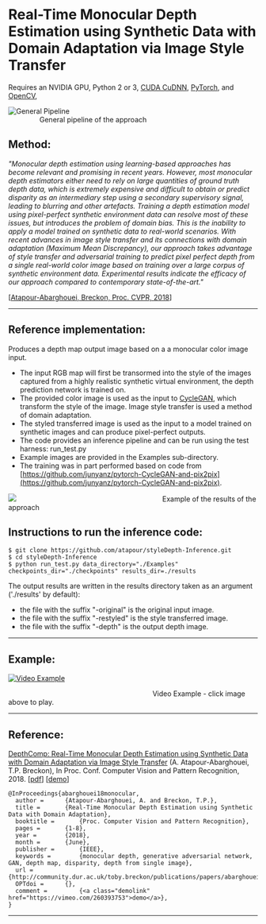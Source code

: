 # Real-Time Monocular Depth Estimation using Synthetic Data with Domain Adaptation via Image Style Transfer

Requires an NVIDIA GPU, Python 2 or 3, [CUDA CuDNN](https://developer.nvidia.com/cudnn), [PyTorch](http://pytorch.org), and [OpenCV](http://www.opencv.org), 

![General Pipeline](https://github.com/atapour/styleDepth-Inference/blob/master/imgs/pipeLine.png)
&nbsp;&nbsp;&nbsp;&nbsp;&nbsp;&nbsp;&nbsp;&nbsp;&nbsp;&nbsp;&nbsp;&nbsp;&nbsp;&nbsp;&nbsp;&nbsp;
&nbsp;&nbsp;&nbsp;&nbsp;&nbsp;&nbsp;&nbsp;&nbsp;&nbsp;&nbsp;&nbsp;&nbsp;&nbsp;&nbsp;&nbsp;&nbsp;
&nbsp;&nbsp;&nbsp;&nbsp;&nbsp;&nbsp;&nbsp;&nbsp;&nbsp;&nbsp;&nbsp;&nbsp;&nbsp;&nbsp;&nbsp;&nbsp;
&nbsp;&nbsp;&nbsp;&nbsp;&nbsp;&nbsp;&nbsp;&nbsp;&nbsp;&nbsp;&nbsp;&nbsp;&nbsp;&nbsp;&nbsp;&nbsp;
&nbsp;&nbsp;&nbsp;&nbsp;&nbsp;&nbsp;&nbsp;&nbsp;&nbsp;&nbsp;&nbsp;&nbsp;&nbsp;&nbsp;&nbsp;&nbsp;General pipeline of the approach
## Method:

_"Monocular depth estimation using learning-based approaches has become relevant and promising in recent years. However, most monocular depth estimators either need to rely on large quantities of ground truth depth data, which is extremely expensive and difficult to obtain or predict disparity as an intermediary step using a secondary supervisory signal, leading to blurring and other artefacts. Training a depth estimation model using pixel-perfect synthetic environment data can resolve most of these issues, but introduces the problem of domain bias. This is the inability
to apply a model trained on synthetic data to real-world scenarios. With recent advances in image style transfer and its connections with domain adaptation (Maximum Mean Discrepancy), our approach takes advantage of style transfer and adversarial training to predict pixel perfect depth from
a single real-world color image based on training over a large corpus of synthetic environment data. Experimental results indicate the efficacy of our approach compared to contemporary state-of-the-art."_

[[Atapour-Abarghouei, Breckon, Proc. CVPR, 2018](http://breckon.eu/toby/publications/papers/abarghouei18monocular.pdf)]

---

## Reference implementation:
Produces a depth map output image based on a a monocular color image input.
* The input RGB map will first be transormed into the style of the images captured from a highly realistic synthetic virtual environment, the depth prediction network is trained on.
* The provided color image is used as the input to [CycleGAN](https://junyanz.github.io/CycleGAN/), which transform the style of the image. Image style transfer is used a method of domain adaptation.
* The styled transferred image is used as the input to a model trained on synthetic images and can produce pixel-perfect outputs.
* The code provides an inference pipeline and can be run using the test harness: run_test.py
* Example images are provided in the Examples sub-directory.
* The training was in part performed based on code from [https://github.com/junyanz/pytorch-CycleGAN-and-pix2pix](https://github.com/junyanz/pytorch-CycleGAN-and-pix2pix).


![](https://github.com/atapour/styleDepth-Inference/blob/master/imgs/sample.png)
&nbsp;&nbsp;&nbsp;&nbsp;&nbsp;&nbsp;&nbsp;&nbsp;&nbsp;&nbsp;&nbsp;&nbsp;&nbsp;&nbsp;&nbsp;&nbsp;
&nbsp;&nbsp;&nbsp;&nbsp;&nbsp;&nbsp;&nbsp;&nbsp;&nbsp;&nbsp;&nbsp;&nbsp;&nbsp;&nbsp;&nbsp;&nbsp;
&nbsp;&nbsp;&nbsp;&nbsp;&nbsp;&nbsp;&nbsp;&nbsp;&nbsp;&nbsp;&nbsp;&nbsp;&nbsp;&nbsp;&nbsp;&nbsp;
&nbsp;&nbsp;&nbsp;&nbsp;&nbsp;&nbsp;&nbsp;&nbsp;&nbsp;&nbsp;&nbsp;&nbsp;&nbsp;&nbsp;&nbsp;&nbsp;
&nbsp;&nbsp;&nbsp;&nbsp;&nbsp;&nbsp;Example of the results of the approach

## Instructions to run the inference code:

```
$ git clone https://github.com/atapour/styleDepth-Inference.git
$ cd styleDepth-Inference
$ python run_test.py data_directory="./Examples" checkpoints_dir="./checkpoints" results_dir=./results
```

The output results are written in the results directory taken as an argument ('./results' by default):
* the file with the suffix "-original" is the original input image.
* the file with the suffix "-restyled" is the style transferred image.
* the file with the suffix "-depth" is the output depth image.

---


## Example:
[![Video Example](https://github.com/atapour/styleDepth-Inference/blob/master/imgs/thumbnail.jpg)](https://vimeo.com/260393753 "Video Example - Click to Play")

&nbsp;&nbsp;&nbsp;&nbsp;&nbsp;&nbsp;&nbsp;&nbsp;&nbsp;&nbsp;&nbsp;&nbsp;&nbsp;&nbsp;&nbsp;&nbsp;
&nbsp;&nbsp;&nbsp;&nbsp;&nbsp;&nbsp;&nbsp;&nbsp;&nbsp;&nbsp;&nbsp;&nbsp;&nbsp;&nbsp;&nbsp;&nbsp;
&nbsp;&nbsp;&nbsp;&nbsp;&nbsp;&nbsp;&nbsp;&nbsp;&nbsp;&nbsp;&nbsp;&nbsp;&nbsp;&nbsp;&nbsp;&nbsp;
&nbsp;&nbsp;&nbsp;&nbsp;&nbsp;&nbsp;&nbsp;&nbsp;&nbsp;&nbsp;&nbsp;&nbsp;&nbsp;&nbsp;&nbsp;&nbsp;
&nbsp;&nbsp;&nbsp;&nbsp;&nbsp;&nbsp;Video Example - click image above to play.

---

## Reference:

[DepthComp: Real-Time Monocular Depth Estimation using Synthetic Data with Domain Adaptation via Image Style Transfer](http://breckon.eu/toby/publications/papers/abarghouei18monocular.pdf)
(A. Atapour-Abarghouei, T.P. Breckon), In Proc. Conf. Computer Vision and Pattern Recognition, 2018. [[pdf](http://breckon.eu/toby/publications/papers/abarghouei18monocular.pdf)] [[demo](https://vimeo.com/260393753)]

```
@InProceedings{abarghouei18monocular,
  author = 		{Atapour-Abarghouei, A. and Breckon, T.P.},
  title = 		{Real-Time Monocular Depth Estimation using Synthetic Data with Domain Adaptation},
  booktitle = 		{Proc. Computer Vision and Pattern Recognition},
  pages =		{1-8},
  year = 		{2018},
  month = 		{June},
  publisher = 		{IEEE}, 
  keywords = 		{monocular depth, generative adversarial network, GAN, depth map, disparity, depth from single image},
  url = 		{http://community.dur.ac.uk/toby.breckon/publications/papers/abarghouei18monocular.pdf},
  OPTdoi = 		{},
  comment = 		{<a class="demolink" href="https://vimeo.com/260393753">demo</a>},
}

```
---
